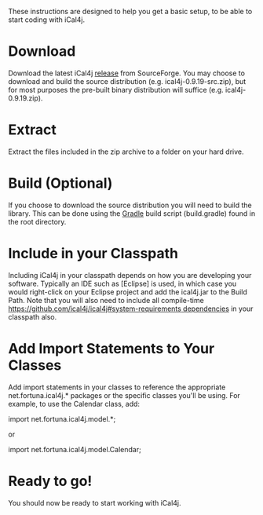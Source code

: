 These instructions are designed to help you get a basic setup, to be able to start coding with iCal4j.

# Download

Download the latest iCal4j [release](http://sourceforge.net/project/showfiles.php?group_id=107024) from SourceForge. You may choose to download and build the source distribution (e.g. ical4j-0.9.19-src.zip), but for most purposes the pre-built binary distribution will suffice (e.g. ical4j-0.9.19.zip).

# Extract

Extract the files included in the zip archive to a folder on your hard drive.

# Build (Optional)

If you choose to download the source distribution you will need to build the library. This can be done using the [Gradle](http://gradle.org/) build script (build.gradle) found in the root directory.


# Include in your Classpath

Including iCal4j in your classpath depends on how you are developing your software. Typically an IDE such as [Eclipse] is used, in which case you would right-click on your Eclipse project and add the ical4j.jar to the Build Path. Note that you will also need to include all compile-time [https://github.com/ical4j/ical4j#system-requirements dependencies](http://www.eclipse.org/) in your classpath also.

# Add Import Statements to Your Classes

Add import statements in your classes to reference the appropriate net.fortuna.ical4j.* packages or the specific classes you'll be using.  For example, to use the Calendar class, add:

import net.fortuna.ical4j.model.*;

or

import net.fortuna.ical4j.model.Calendar;

# Ready to go!

You should now be ready to start working with iCal4j.

